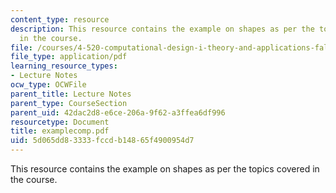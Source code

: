 ```yaml
---
content_type: resource
description: This resource contains the example on shapes as per the topics covered
  in the course.
file: /courses/4-520-computational-design-i-theory-and-applications-fall-2005/5d065dd83333fccdb14865f4900954d7_examplecomp.pdf
file_type: application/pdf
learning_resource_types:
- Lecture Notes
ocw_type: OCWFile
parent_title: Lecture Notes
parent_type: CourseSection
parent_uid: 42dac2d8-e6ce-206a-9f62-a3ffea6df996
resourcetype: Document
title: examplecomp.pdf
uid: 5d065dd8-3333-fccd-b148-65f4900954d7
---
```

This resource contains the example on shapes as per the topics covered in the course.

